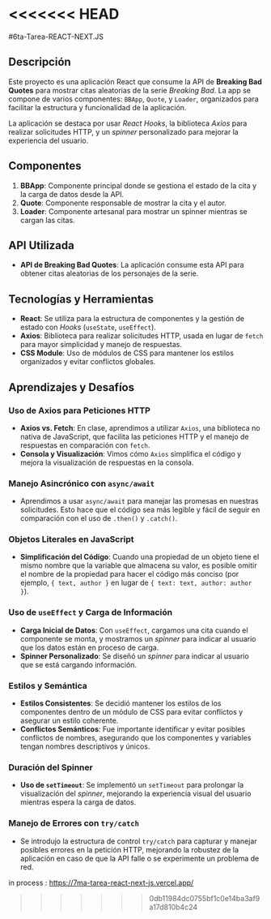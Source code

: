 <<<<<<< HEAD
=======
#6ta-Tarea-REACT-NEXT.JS
 
## Descripción

Este proyecto es una aplicación React que consume la API de **Breaking Bad Quotes** para mostrar citas aleatorias de la serie *Breaking Bad*. La app se compone de varios componentes: `BBApp`, `Quote`, y `Loader`, organizados para facilitar la estructura y funcionalidad de la aplicación.

La aplicación se destaca por usar *React Hooks*, la biblioteca *Axios* para realizar solicitudes HTTP, y un *spinner* personalizado para mejorar la experiencia del usuario.

## Componentes

1. **BBApp**: Componente principal donde se gestiona el estado de la cita y la carga de datos desde la API.
2. **Quote**: Componente responsable de mostrar la cita y el autor.
3. **Loader**: Componente artesanal para mostrar un spinner mientras se cargan las citas.

## API Utilizada

- **API de Breaking Bad Quotes**: La aplicación consume esta API para obtener citas aleatorias de los personajes de la serie.

## Tecnologías y Herramientas

- **React**: Se utiliza para la estructura de componentes y la gestión de estado con *Hooks* (`useState`, `useEffect`).
- **Axios**: Biblioteca para realizar solicitudes HTTP, usada en lugar de `fetch` para mayor simplicidad y manejo de respuestas.
- **CSS Module**: Uso de módulos de CSS para mantener los estilos organizados y evitar conflictos globales.

## Aprendizajes y Desafíos

### Uso de Axios para Peticiones HTTP
- **Axios vs. Fetch**: En clase, aprendimos a utilizar `Axios`, una biblioteca no nativa de JavaScript, que facilita las peticiones HTTP y el manejo de respuestas en comparación con `fetch`.
- **Consola y Visualización**: Vimos cómo `Axios` simplifica el código y mejora la visualización de respuestas en la consola.

### Manejo Asincrónico con `async/await`
- Aprendimos a usar `async/await` para manejar las promesas en nuestras solicitudes. Esto hace que el código sea más legible y fácil de seguir en comparación con el uso de `.then()` y `.catch()`.

### Objetos Literales en JavaScript
- **Simplificación del Código**: Cuando una propiedad de un objeto tiene el mismo nombre que la variable que almacena su valor, es posible omitir el nombre de la propiedad para hacer el código más conciso (por ejemplo, `{ text, author }` en lugar de `{ text: text, author: author }`).

### Uso de `useEffect` y Carga de Información
- **Carga Inicial de Datos**: Con `useEffect`, cargamos una cita cuando el componente se monta, y mostramos un *spinner* para indicar al usuario que los datos están en proceso de carga.
- **Spinner Personalizado**: Se diseñó un *spinner* para indicar al usuario que se está cargando información.

### Estilos y Semántica
- **Estilos Consistentes**: Se decidió mantener los estilos de los componentes dentro de un módulo de CSS para evitar conflictos y asegurar un estilo coherente.
- **Conflictos Semánticos**: Fue importante identificar y evitar posibles conflictos de nombres, asegurando que los componentes y variables tengan nombres descriptivos y únicos.

### Duración del Spinner
- **Uso de `setTimeout`**: Se implementó un `setTimeout` para prolongar la visualización del *spinner*, mejorando la experiencia visual del usuario mientras espera la carga de datos.

### Manejo de Errores con `try/catch`
- Se introdujo la estructura de control `try/catch` para capturar y manejar posibles errores en la petición HTTP, mejorando la robustez de la aplicación en caso de que la API falle o se experimente un problema de red.

in process : https://7ma-tarea-react-next-js.vercel.app/
>>>>>>> 0db11984dc0755bf1c0e14ba3af9a17d810b4c24

